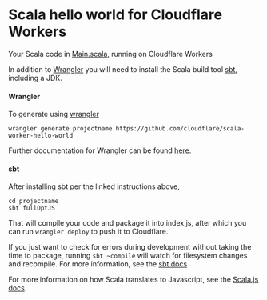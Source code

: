# Scala hello world for Cloudflare Workers

Your Scala code in [Main.scala](https://github.com/cloudflare/scala-worker-hello-world/blob/master/src/main/scala/Main.scala), running on Cloudflare Workers

In addition to [Wrangler](https://github.com/cloudflare/wrangler) you will need to install the Scala build tool [sbt](https://www.scala-sbt.org/1.x/docs/Setup.html), including a JDK.

#### Wrangler

To generate using [wrangler](https://github.com/cloudflare/wrangler)

```
wrangler generate projectname https://github.com/cloudflare/scala-worker-hello-world
```

Further documentation for Wrangler can be found [here](https://developers.cloudflare.com/workers/tooling/wrangler).

#### sbt

After installing sbt per the linked instructions above,

```
cd projectname
sbt fullOptJS
```

That will compile your code and package it into index.js, after which you can run `wrangler deploy` to push it to Cloudflare.

If you just want to check for errors during development without taking the time to package, running `sbt ~compile` will watch for filesystem changes and recompile. For more information, see the [sbt docs](https://www.scala-sbt.org/1.x/docs/sbt-by-example.html)

For more information on how Scala translates to Javascript, see the [Scala.js docs](https://www.scala-js.org/doc/).
